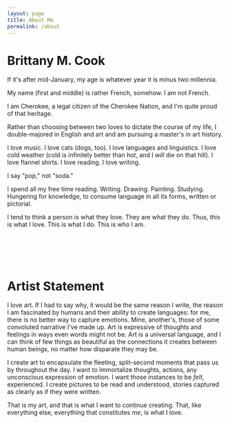 ```yaml
---
layout: page
title: About Me
permalink: /about
---
```


# Brittany M. Cook

If it's after mid-January, my age is whatever year it is minus two millennia.

My name (first and middle) is rather French, somehow. I am not French.

I am Cherokee, a legal citizen of the Cherokee Nation, and I'm quite proud of that heritage.

Rather than choosing between two loves to dictate the course of my life, I double-majored in English and art and am pursuing a master's in art history.

I love music. I love cats (dogs, too). I love languages and linguistics. I love cold weather (cold is infinitely better than hot, and I *will* die on that hill). I love flannel shirts. I love reading. I love writing.

I say "pop," not "soda."

I spend all my free time reading. Writing. Drawing. Painting. Studying. Hungering for knowledge, to consume language in all its forms, written or pictorial.

I tend to think a person is what they love. They are what they do. Thus, this is what I love. This is what I do. This is who I am.

<pre>




</pre>

# Artist Statement

I love art. If I had to say why, it would be the same reason I write, the reason I am fascinated by humans and their ability to create languages: for me, there is no better way to capture emotions. Mine, another's, those of some convoluted narrative I've made up. Art is expressive of thoughts and feelings in ways even words might not be. Art is a universal language, and I can think of few things as beautiful as the connections it creates between human beings, no matter how disparate they may be.

I create art to encapsulate the fleeting, split-second moments that pass us by throughout the day. I want to immortalize thoughts, actions, any unconscious expression of emotion. I want those instances to be *felt*, experienced. I create pictures to be read and understood, stories captured as clearly as if they were written.

That is my art, and that is what I want to continue creating. That, like everything else, everything that constitutes _me_, is what I love.
